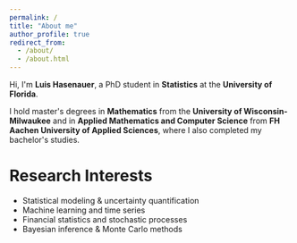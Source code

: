 ```yaml
---
permalink: /
title: "About me"
author_profile: true
redirect_from: 
  - /about/
  - /about.html
---
```


Hi, I'm **Luis Hasenauer**, a PhD student in **Statistics** at the **University of Florida**. 

I hold master's degrees in **Mathematics** from the **University of Wisconsin-Milwaukee** and in **Applied Mathematics and Computer Science** from **FH Aachen University of Applied Sciences**, where I also completed my bachelor's studies.  

Research Interests
======
- Statistical modeling & uncertainty quantification
- Machine learning and time series
- Financial statistics and stochastic processes
- Bayesian inference & Monte Carlo methods

